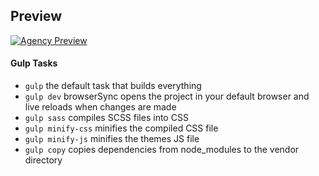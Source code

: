 ## Preview

[![Agency Preview](https://startbootstrap.com/assets/img/templates/agency.jpg)](https://blackrockdigital.github.io/startbootstrap-agency/)

#### Gulp Tasks

- `gulp` the default task that builds everything
- `gulp dev` browserSync opens the project in your default browser and live reloads when changes are made
- `gulp sass` compiles SCSS files into CSS
- `gulp minify-css` minifies the compiled CSS file
- `gulp minify-js` minifies the themes JS file
- `gulp copy` copies dependencies from node_modules to the vendor directory
